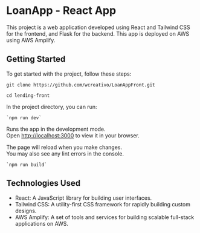 # LoanApp - React App

This project is a web application developed using React and Tailwind CSS for the frontend, and Flask for the backend. This app is deployed on AWS using AWS Amplify.

## Getting Started

To get started with the project, follow these steps:

    git clone https://github.com/wcreativo/LoanAppFront.git

    cd lending-front
In the project directory, you can run:

    `npm run dev`

Runs the app in the development mode.\
Open [http://localhost:3000](http://localhost:3000) to view it in your browser.

The page will reload when you make changes.\
You may also see any lint errors in the console.


    `npm run build`

## Technologies Used

- React: A JavaScript library for building user interfaces.
- Tailwind CSS: A utility-first CSS framework for rapidly building custom designs.
- AWS Amplify: A set of tools and services for building scalable full-stack applications on AWS.
